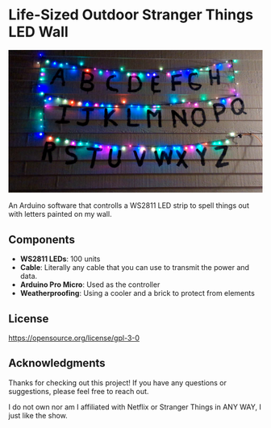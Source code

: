 # Life-Sized Outdoor Stranger Things LED Wall

![A bunch of lights and letters strung up on a wall, Stranger Things style](Image.jpg)

An Arduino software that controlls a WS2811 LED strip to spell things out with letters painted on my wall.

## Components

- **WS2811 LEDs**: 100 units
- **Cable**: Literally any cable that you can use to transmit the power and data.
- **Arduino Pro Micro**: Used as the controller
- **Weatherproofing**: Using a cooler and a brick to protect from elements
  
## License
https://opensource.org/license/gpl-3-0

## Acknowledgments

Thanks for checking out this project! If you have any questions or suggestions, please feel free to reach out.

I do not own nor am I affiliated with Netflix or Stranger Things in ANY WAY, I just like the show.
